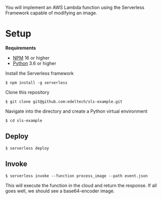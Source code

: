 You will implement an AWS Lambda function using the Serverless Framework capable of modifying an image.


# Setup

**Requirements**

- [NPM](https://nodejs.org/en/download/) 16 or higher
- [Python](https://www.python.org/downloads/) 3.6 or higher


Install the Serverless framework

	$ npm install -g serverless

Clone this repository

	$ git clone git@github.com:edeltech/sls-example.git

Navigate into the directory and create a Python virtual environment

	$ cd sls-example

## Deploy

	$ serverless deploy

## Invoke

	$ serverless invoke --function process_image --path event.json

This will execute the function in the cloud and return the response. If all goes well, we should see a base64-encoder image. 

